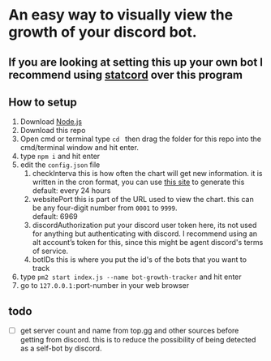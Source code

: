 
# An easy way to visually view the growth of your discord bot.

## If you are looking at setting this up your own bot I recommend using [statcord](https://statcord.com/) over this program

## How to setup
1. Download [Node.js](https://nodejs.org/en/download/)
2. Download this repo
3. Open cmd or terminal type `cd ` then drag the folder for this repo into the cmd/terminal window and hit enter.
4. type `npm i` and hit enter
5. edit the `config.json` file
    1. checkInterva this is how often the chart will get new information. it is written in the cron format, you can use [this site](https://crontab.guru/) to generate this<br>default: every 24 hours
    2. websitePort this is part of the URL used to view the chart. this can be any four-digit number from `0001` to `9999`. <br> default: 6969
    3. discordAuthorization put your discord user token here, its not used for anything but authenticating with discord. I recommend using an alt account’s token for this, since this might be agent discord's terms of service.
    4. botIDs this is where you put the id's of the bots that you want to track
6. type `pm2 start index.js --name bot-growth-tracker` and hit enter
7. go to `127.0.0.1:`port-number in your web browser

## todo
- [ ] get server count and name from top.gg and other sources before getting from discord. this is to reduce the possibility of being detected as a self-bot by discord.
